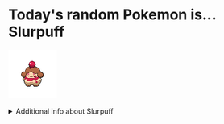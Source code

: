 # Today's random Pokemon is... Slurpuff

![Slurpuff shiny sprite](https://raw.githubusercontent.com/PokeAPI/sprites/master/sprites/pokemon/shiny/685.png)

<details>
<summary>Additional info about Slurpuff</summary>

| srpite type | image |
|------|------|
| back_default | ![Slurpuff back_default sprite](https://raw.githubusercontent.com/PokeAPI/sprites/master/sprites/pokemon/back/685.png) |
| back_shiny | ![Slurpuff back_shiny sprite](https://raw.githubusercontent.com/PokeAPI/sprites/master/sprites/pokemon/back/shiny/685.png) |
| front_default | ![Slurpuff front_default sprite](https://raw.githubusercontent.com/PokeAPI/sprites/master/sprites/pokemon/685.png) | </details>